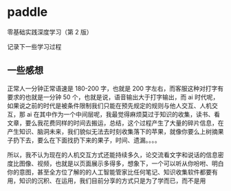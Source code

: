 # paddle

零基础实践深度学习（第 2 版）

记录下一些学习过程

## 一些感想

正常人一分钟正常语速是 180-200 字，也就是 200 字左右，而客服这种对打字有要求的也就是一分钟 50 个，也就是说，语音输出大于打字输出，而 ai 时代呢，如果说之前的时代是被条件限制我们只能在预先规定的规则与他人交互、人机交互，那 ai 在其中作为一个中间层呢，我最觉得麻烦莫过于知识的收集，读书、看文章，要么我花费同样的时间去搬运，总结，这个过程产生了大量的碎片信息，在产生知识、脑洞未来，我们貌似无法去时刻收集落下的苹果，就像你要么上树摘果子扔下去，要么在下面找扔下来的果子，时间、遗漏。。。。

所以，我不认为现在的人机交互方式还能持续多久，论交流看文字和说话的信息密度比图像、视频，也就是以页面展示多得多，想象下，一个可以听从你吩咐、明白你的意图，甚至全方位了解的的人工智能管家比任何笔记、知识收集软件都要有用，知识的沉积、在运用，我们目前分享的方式只是为了学而已，而不是用
